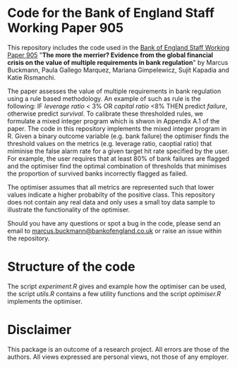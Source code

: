 # Code for the Bank of England Staff Working Paper 905

This repository includes the code used in the [Bank of England Staff Working Paper 905](http://www.bankofengland.co.uk/working-paper/2021/XXX) "__The more the merrier? Evidence from the global financial crisis on the value of multiple requirements in bank regulation__" by Marcus Buckmann, Paula Gallego Marquez, Mariana Gimpelewicz, Sujit Kapadia and Katie Rismanchi. 

The paper assesses the value of multiple requirements in bank regulation using a rule based methodology. An example of such as rule is the following: 
IF _leverage ratio_ < 3% OR _capital ratio_ <8% THEN predict _failure_, otherwise predict _survival_. To calibrate these thresholded rules, we formulate a mixed integer program which is shwon in Appendix A.1 of the paper. The code in this repository implements the mixed integer program in R. Given a binary outcome variable (e.g. bank failure) the optimiser finds the threshold values on the metrics (e.g. leverage ratio, caoptial ratio) that miminise the false alarm rate for a given target hit rate specified by the user. For example, the user requires that at least 80% of bank failures are flagged and the optimiser find the optimal combination of thresholds that minimises the proportion of survived banks incorrectly flagged as failed.

The optimiser assumes that all metrics are represented such that lower values indicate a higher probabilty of the positive class. This repository does not contain any real data and only uses a small toy data sample to illustrate the functionality of the optimiser. 

Should you have any questions or spot a bug in the code, please send an email to marcus.buckmann@bankofengland.co.uk or raise an issue within the repository.

# Structure of the code

The script _experiment.R_ gives and example how the optimiser can be used, the script _utils.R_ contains a few utility functions and the script _optimiser.R_ implements the optimiser. 


# Disclaimer
This package is an outcome of a research project. All errors are those of the authors. All views expressed are personal views, not those of any employer.

